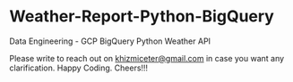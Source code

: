 # Weather-Report-Python-BigQuery
Data Engineering - GCP BigQuery Python Weather API

Please write to reach out on khizmiceter@gmail.com in case you want any clarification.
Happy Coding.
Cheers!!!
